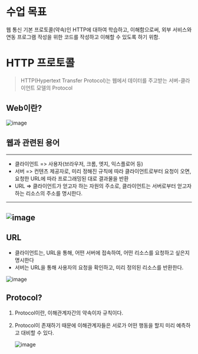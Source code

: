 # 수업 목표

웹 통신 기본 프로토콜(약속)인 HTTP에 대하여 학습하고, 이해함으로써, 외부 서비스와 연동 프로그램 작성을 위한 코드를 작성하고 이해할 수 있도록 하기 위함.

# HTTP 프로토콜

> HTTP(Hypertext Transfer Protocol)는 웹에서 데이터를 주고받는 서버-클라이언트 모델의 Protocol

## Web이란?

![image](https://github.com/user-attachments/assets/26bac47c-4abe-4ff2-87ff-ed422989b6f9)

## 웹과 관련된 용어
---

- 클라이언트 => 사용자(브라우저, 크롬, 엣지, 익스플로어 등)
- 서버 => 컨텐츠 제공자로, 미리 정해진 규칙에 따라 클라이언트로부터 요청이 오면, 요청한 URL에 따라 프로그래밍된 대로 결과물을 반환
- URL => 클라이언트가 얻고자 하는 자원의 주소로, 클라이언트는 서버로부터 얻고자 하는 리소스의 주소를 명시한다.
---
![image](https://github.com/user-attachments/assets/e8700e14-312e-4f1e-a110-26fb9e502d7a)
---

## URL

- 클라이언트는, URL을 통해, 어떤 서버에 접속하여, 어떤 리소스를 요청하고 싶은지 명시한다
- 서버는 URL을 통해 사용자의 요청을 확인하고, 미리 정의된 리소스를 반환한다.
  
![image](https://github.com/user-attachments/assets/0d22790b-68bf-45c0-bda0-8089d7b1bd5d)


## Protocol?

1. Protocol이란, 이해관계자간의 약속이자 규칙이다.
2. Protocol이 존재하기 때문에 이해관계자들은 서로가 어떤 행동을 할지 미리 예측하고 대비할 수 있다.

   ![image](https://github.com/user-attachments/assets/9229ffe1-391c-40fd-84f8-38255e2a4586)


## 
